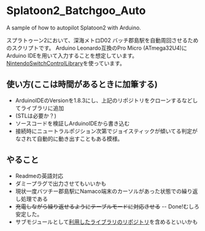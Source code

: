 # Splatoon2_Batchgoo_Auto
A sample of how to autopilot Splatoon2 with Arduino.

スプラトゥーン2において、深海メトロD02 バッチ郡島駅を自動周回させるためのスクリプトです。
Arduino Leonardo互換のPro Micro (ATmega32U4)にArduino IDEを用いて入力することを想定しています。
[NintendoSwitchControlLibrary](https://github.com/lefmarna/NintendoSwitchControlLibrary)を使っています。

## 使い方(ここは時間があるときに加筆する)
- ArduinoIDEのVersionを1.8.3にし、上記のリポジトリをクローンするなどしてライブラリに追加
- (STLは必要か？)
- ソースコードを検証しArduinoIDEから書き込む
- 接続時にニュートラルポジション次第でジョイスティックが傾いてる判定がなされて自動的に動き出すこともある模様。


## やること
- Readmeの英語対応
- ダミープラグで出力させてもいいかも
- 現状一度バツチー郡島駅にNamaco端末のカーソルがあった状態での繰り返し処理である
- ~~充電しながら繰り返せるようにテーブルモードに対応させる~~
-- Done!むしろ安定した。
- サブモジュールとして[利用したライブラリのリポジトリ](https://github.com/lefmarna/NintendoSwitchControlLibrary)を含めるといいかも

